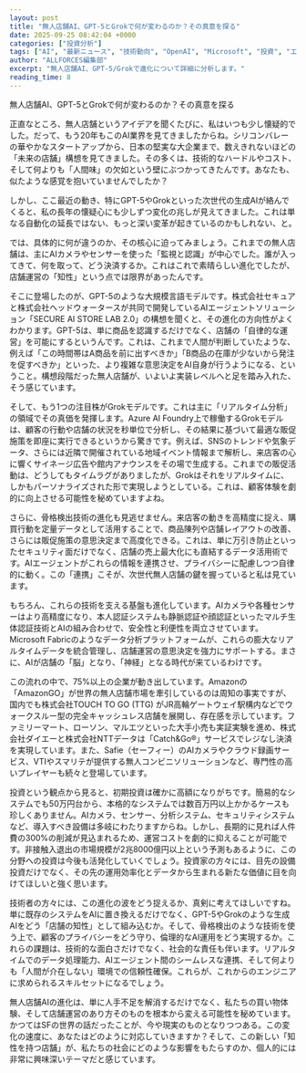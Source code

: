```yaml
---
layout: post
title: "無人店舗AI、GPT-5とGrokで何が変わるのか？その真意を探る"
date: 2025-09-25 08:42:04 +0000
categories: ["投資分析"]
tags: ["AI", "最新ニュース", "技術動向", "OpenAI", "Microsoft", "投資", "エージェント"]
author: "ALLFORCES編集部"
excerpt: "無人店舗AI、GPT-5/Grokで進化について詳細に分析します。"
reading_time: 8
---
```


無人店舗AI、GPT-5とGrokで何が変わるのか？その真意を探る

正直なところ、無人店舗というアイデアを聞くたびに、私はいつも少し懐疑的でした。だって、もう20年もこのAI業界を見てきましたからね。シリコンバレーの華やかなスタートアップから、日本の堅実な大企業まで、数えきれないほどの「未来の店舗」構想を見てきました。その多くは、技術的なハードルやコスト、そして何よりも「人間味」の欠如という壁にぶつかってきたんです。あなたも、似たような感覚を抱いていませんでしたか？

しかし、ここ最近の動き、特にGPT-5やGrokといった次世代の生成AIが絡んでくると、私の長年の懐疑心にも少しずつ変化の兆しが見えてきました。これは単なる自動化の延長ではない、もっと深い変革が起きているのかもしれない、と。

では、具体的に何が違うのか、その核心に迫ってみましょう。これまでの無人店舗は、主にAIカメラやセンサーを使った「監視と認識」が中心でした。誰が入ってきて、何を取って、どう決済するか。これはこれで素晴らしい進化でしたが、店舗運営の「知性」という点では限界があったんです。

そこに登場したのが、GPT-5のような大規模言語モデルです。株式会社セキュアと株式会社ヘッドウォータースが共同で開発しているAIエージェントソリューション「SECURE AI STORE LAB 2.0」の構想を聞くと、その進化の方向性がよくわかります。GPT-5は、単に商品を認識するだけでなく、店舗の「自律的な運営」を可能にするというんです。これは、これまで人間が判断していたような、例えば「この時間帯はA商品を前に出すべきか」「B商品の在庫が少ないから発注を促すべきか」といった、より複雑な意思決定をAI自身が行うようになる、ということ。構想段階だった無人店舗が、いよいよ実装レベルへと足を踏み入れた、そう感じています。

そして、もう1つの注目株がGrokモデルです。これは主に「リアルタイム分析」の領域でその真価を発揮します。Azure AI Foundry上で稼働するGrokモデルは、顧客の行動や店舗の状況を秒単位で分析し、その結果に基づいて最適な販促施策を即座に実行できるというから驚きです。例えば、SNSのトレンドや気象データ、さらには近隣で開催されている地域イベント情報まで解析し、来店客の心に響くサイネージ広告や館内アナウンスをその場で生成する。これまでの販促活動は、どうしてもタイムラグがありましたが、Grokはそれをリアルタイムに、しかもパーソナライズされた形で実現しようとしている。これは、顧客体験を劇的に向上させる可能性を秘めていますよね。

さらに、骨格検出技術の進化も見逃せません。来店客の動きを高精度に捉え、購買行動を定量データとして活用することで、商品陳列や店舗レイアウトの改善、さらには販促施策の意思決定まで高度化できる。これは、単に万引き防止といったセキュリティ面だけでなく、店舗の売上最大化にも直結するデータ活用術です。AIエージェントがこれらの情報を連携させ、プライバシーに配慮しつつ自律的に動く。この「連携」こそが、次世代無人店舗の鍵を握っていると私は見ています。

もちろん、これらの技術を支える基盤も進化しています。AIカメラや各種センサーはより高精度になり、本人認証システムも静脈認証や顔認証といったマルチ生体認証技術とAIの組み合わせで、安全性と利便性を両立させています。Microsoft Fabricのようなデータ分析プラットフォームが、これらの膨大なリアルタイムデータを統合管理し、店舗運営の意思決定を強力にサポートする。まさに、AIが店舗の「脳」となり、「神経」となる時代が来ているわけです。

この流れの中で、75%以上の企業が動き出しています。Amazonの「AmazonGO」が世界の無人店舗市場を牽引しているのは周知の事実ですが、国内でも株式会社TOUCH TO GO (TTG) がJR高輪ゲートウェイ駅構内などでウォークスルー型の完全キャッシュレス店舗を展開し、存在感を示しています。ファミリーマート、ローソン、マルエツといった大手小売も実証実験を進め、株式会社ダイエーと株式会社NTTデータは「Catch&Go®」サービスでレジなし決済を実現しています。また、Safie（セーフィー）のAIカメラやクラウド録画サービス、VTIやスマリテが提供する無人コンビニソリューションなど、専門性の高いプレイヤーも続々と登場しています。

投資という観点から見ると、初期投資は確かに高額になりがちです。簡易的なシステムでも50万円台から、本格的なシステムでは数百万円以上かかるケースも珍しくありません。AIカメラ、センサー、分析システム、セキュリティシステムなど、導入すべき設備は多岐にわたりますからね。しかし、長期的に見れば人件費の300%の削減が見込まれるため、運営コストを劇的に抑えることが可能です。非接触入退出の市場規模が2兆8000億円以上という予測もあるように、この分野への投資は今後も活発化していくでしょう。投資家の方々には、目先の設備投資だけでなく、その先の運用効率化とデータから生まれる新たな価値に目を向けてほしいと強く思います。

技術者の方々には、この進化の波をどう捉えるか、真剣に考えてほしいですね。単に既存のシステムをAIに置き換えるだけでなく、GPT-5やGrokのような生成AIをどう「店舗の知性」として組み込むか。そして、骨格検出のような技術を使う上で、顧客のプライバシーをどう守り、倫理的なAI運用をどう実現するか。これらの課題は、技術的な面白さだけでなく、社会的な責任も伴います。リアルタイムでのデータ処理能力、AIエージェント間のシームレスな連携、そして何よりも「人間が介在しない」環境での信頼性確保。これらが、これからのエンジニアに求められるスキルセットになるでしょう。

無人店舗AIの進化は、単に人手不足を解消するだけでなく、私たちの買い物体験、そして店舗運営のあり方そのものを根本から変える可能性を秘めています。かつてはSFの世界の話だったことが、今や現実のものとなりつつある。この変化の速度に、あなたはどのように対応していきますか？そして、この新しい「知性を持つ店舗」が、私たちの社会にどのような影響をもたらすのか、個人的には非常に興味深いテーマだと感じています。

